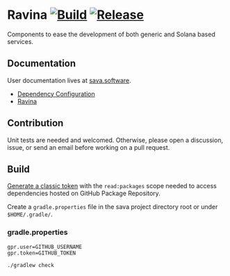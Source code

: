 # Ravina [![Build](https://github.com/sava-software/ravina/actions/workflows/gradle.yml/badge.svg)](https://github.com/sava-software/ravina/actions/workflows/gradle.yml) [![Release](https://github.com/sava-software/ravina/actions/workflows/release.yml/badge.svg)](https://github.com/sava-software/ravina/actions/workflows/release.yml)

Components to ease the development of both generic and Solana based services.

## Documentation

User documentation lives at [sava.software](https://sava.software/).

* [Dependency Configuration](https://sava.software/quickstart)
* [Ravina](https://sava.software/libraries/ravina)

## Contribution

Unit tests are needed and welcomed. Otherwise, please open a discussion, issue, or send an email before working on a
pull request.

## Build

[Generate a classic token](https://github.com/settings/tokens) with the `read:packages` scope needed to access
dependencies hosted on GitHub Package Repository.

Create a `gradle.properties` file in the sava project directory root or under `$HOME/.gradle/`.

### gradle.properties

```properties
gpr.user=GITHUB_USERNAME
gpr.token=GITHUB_TOKEN
```

```shell
./gradlew check
```
